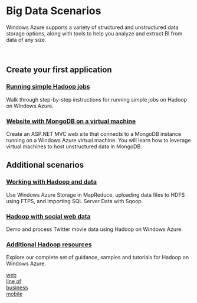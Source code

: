 <h1>Big Data Scenarios</h1>
<p>Windows Azure supports a variety of structured and unstructured data storage options, along with tools to help you analyze and extract BI from data of any size.</p> 
<span><br/></span> 


<div class="dev-articles">
<h2>Create your first application</h2>
<div class="article red">
<h3><a href="../../tutorials/running-hadoop-jobs/">Running simple Hadoop jobs</a></h3>
<p>Walk through step-by-step instructions for running simple jobs on Hadoop on Windows Azure.</p>
</div>
<div class="article blue">
<h3><a href="../../tutorials/website-with-mongodb-vm/">Website with MongoDB on a virtual machine</a></h3>
<p>Create an ASP.NET MVC web site that connects to a MongoDB instance running on a Windows Azure virtual machine. You will learn how to leverage virtual machines to host unstructured data in MongoDB.</p>
</div>
<h2>Additional scenarios</h2>
<div class="article green">
<h3><a href="../../tutorials/hadoop-and-data/">Working with Hadoop and data</a></h3>
<p>Use Windows Azure Storage in MapReduce, uploading data files to HDFS using FTPS, and importing SQL Server Data with Sqoop.</p>
</div>
<div class="article red">
<h3><a href="../../tutorials/hadoop-social-web-data/">Hadoop with social web data</a></h3>
<p>Demo and process Twitter movie data using Hadoop on Windows Azure.</p>
</div>
<div class="article blue">
<h3><a href="../../how-to-guides/hadoop/">Additional Hadoop resources</a></h3>
<p>Explore our complete set of guidance, samples and tutorials for Hadoop on Windows Azure.</p>
</div>
</div>

<div class="content-blocks">
<div class="col"><a href="../web/" class="blue-box"><span class="blue-arrow"></span><span>web</span><span class="icon1"></span></a>
</div>
<div class="col"><a href="../line-of-business/" class="green-box"><span class="green-arrow"></span><span>line of<br/>business</span><span class="icon1"></span></a>
</div>
<div class="col"><a href="../mobile/" class="pink-box"><span class="pink-arrow"></span><span>mobile</span><span class="icon1"></span></a>
</div>
</div>